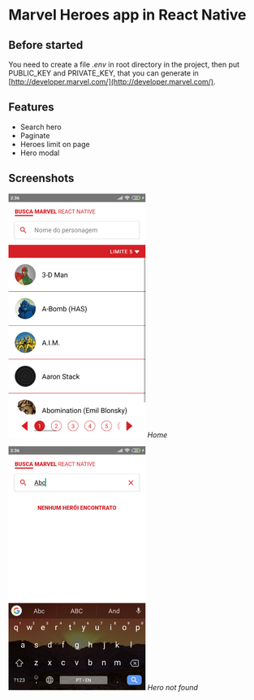 # Marvel Heroes app in React Native

## Before started

You need to create a file _.env_ in root directory in the project, then put PUBLIC_KEY and PRIVATE_KEY, that you can generate in [http://developer.marvel.com/](http://developer.marvel.com/).

## Features

- Search hero
- Paginate
- Heroes limit on page
- Hero modal

## Screenshots

![](./screenshots/1-home.png)
_Home_

![](./screenshots/2-search.png)
_Hero not found_
